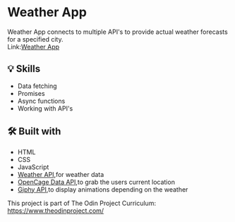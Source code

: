 # Weather App
Weather App connects to multiple API's to provide actual weather forecasts for a specified city.<br>
Link:<a href="[weatherapi.com/](https://weather-app-five-beryl.vercel.app)">Weather App</a>

<h2>💡 Skills </h2>
<ul>
  <li>Data fetching</li>
  <li>Promises</li>
  <li>Async functions</li>
  <li>Working with API's</li>
</ul>

<h2>🛠️ Built with</h2>
<ul>
  <li>HTML</li>
  <li>CSS</li>
  <li>JavaScript</li>
  <li><a href="weatherapi.com/">Weather API</a>,for weather data</li>
  <li><a href="https://opencagedata.com/">OpenCage Data API</a>,to grab the users current location</li>
  <li><a href="https://giphy.com/">Giphy API</a>,to display animations depending on the weather</li>
  
</ul>

This project is part of The Odin Project Curriculum: https://www.theodinproject.com/
